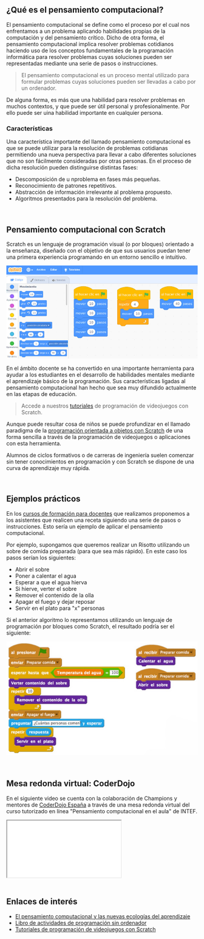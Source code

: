 ## ¿Qué es el pensamiento computacional?

El pensamiento computacional se define como el proceso por el cual nos enfrentamos a un problema aplicando habilidades propias de la computación y del pensamiento crítico. Dicho de otra forma, el pensamiento computacional implica resolver problemas cotidianos haciendo uso de los conceptos fundamentales de la programación informática para resolver problemas cuyas soluciones pueden ser representadas mediante una serie de pasos o instrucciones.

> El pensamiento computacional es un proceso mental utilizado para formular problemas cuyas soluciones pueden ser llevadas a cabo por un ordenador.

De alguna forma, es más que una habilidad para resolver problemas en muchos contextos, y que puede ser útil personal y profesionalmente. Por ello puede ser uina habilidad importante en cualquier persona.

### Características

Una característica importante del llamado pensamiento computacional es que se puede utilizar para la resolución de problemas cotidianas permitiendo una nueva perspectiva para llevar a cabo diferentes soluciones que no son fácilmente consideradas por otras personas​. En el proceso de dicha resolución pueden distinguirse distintas fases:

- Descomposición de u nproblema en fases más pequeñas.
- Reconocimiento de patrones repetitivos.
- Abstracción de información irrelevante al problema propuesto.
- Algoritmos presentados para la resolución del problema.



<br />



## Pensamiento computacional con Scratch

Scratch es un lenguaje de programación visual (o por bloques) orientado a la enseñanza, diseñado con el objetivo de que sus usuarios puedan tener una primera experiencia programando en un entorno sencillo e intuitivo.

![](img/scratch.jpg "Scratch 3.0")

En el ámbito docente se ha convertido en una importante herramienta para ayudar a los estudiantes en el desarrollo de habilidades mentales mediante el aprendizaje básico de la programación. Sus características ligadas al pensamiento computacional han hecho que sea muy difundido actualmente en las etapas de educación.

> Accede a nuestros <a href="https://www.programoergosum.com/cursos-online/scratch/" target="_blank">tutoriales</a> de programación de videojuegos con Scratch.

Aunque puede resultar cosa de niños se puede profundizar en el llamado paradigma de la <a href="https://www.programoergosum.es/blog/programacion-orientada-a-objetos-con-scratch/">programación orientada a objetos con Scratch</a> de una forma sencilla a través de la programación de videojuegos o aplicaciones con esta herramienta.

Alumnos de ciclos formativos o de carreras de ingeniería suelen comenzar sin tener conocimientos en programación y con Scratch se dispone de una curva de aprendizaje muy rápida.



<br />



## Ejemplos prácticos

En los <a href="https://www.programoergosum.es/formaciones/">cursos de formación para docentes</a> que realizamos proponemos a los asistentes que realicen una receta siguiendo una serie de pasos o instrucciones. Esto sería un ejemplo de aplicar el pensamiento computacional.

Por ejemplo, supongamos que queremos realizar un Risotto utilizando un sobre de comida preparada (para que sea más rápido). En este caso los pasos serían los siguientes:

- Abrir el sobre
- Poner a calentar el agua
- Esperar a que el agua hierva
- Si hierve, verter el sobre
- Remover el contenido de la olla
- Apagar el fuego y dejar reposar
- Servir en el plato para "x" personas

Si el anterior algoritmo lo representamos utilizando un lenguaje de programación por bloques como Scratch, el resultado podría ser el siguiente:

![](img/risotto.jpg "Pensamiento computacional con Scratch")



<br />



## Mesa redonda virtual: CoderDojo

En el siguiente video se cuenta con la colaboración de Champions y mentores de <a target="_blank" href="https://ww.coderdojo.es">CoderDojo España</a> a través de una mesa redonda virtual del curso tutorizado en línea "Pensamiento computacional en el aula" de INTEF.

<div class="iframe">
  <iframe src="//www.youtube.com/embed/Nu6NfwLBB0Y" allowfullscreen></iframe>
</div>



<br />



## Enlaces de interés

- <a target="_blank" href="https://www.um.es/ead/red/46/valverde_et_al.pdf">El pensamiento computacional y las nuevas ecologías del aprendizaje</a>
- <a target="_blank" href="https://classic.csunplugged.org/books/">Libro de actividades de programación sin ordenador</a>
- <a target="_blank" href="https://www.programoergosum.com/cursos-online/scratch/" title="Tutoriales de programación de videojuegos con Scratch">Tutoriales de programación de videojuegos con Scratch</a>
